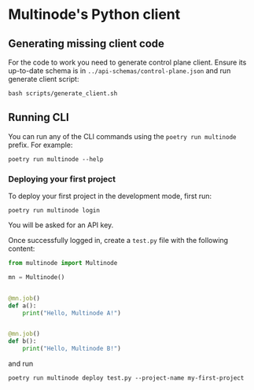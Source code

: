 # Multinode's Python client

## Generating missing client code
For the code to work you need to generate control plane client. Ensure its up-to-date
schema is in `../api-schemas/control-plane.json` and run generate client script:
```commandline
bash scripts/generate_client.sh
```

## Running CLI
You can run any of the CLI commands using the `poetry run multinode` prefix. For example:
```commandline
poetry run multinode --help
```

### Deploying your first project
To deploy your first project in the development mode, first run:
```commandline
poetry run multinode login
```

You will be asked for an API key.

Once successfully logged in, create a `test.py` file with the following content:
```python
from multinode import Multinode

mn = Multinode()


@mn.job()
def a():
    print("Hello, Multinode A!")


@mn.job()
def b():
    print("Hello, Multinode B!")
```

and run

```commandline
poetry run multinode deploy test.py --project-name my-first-project
```
